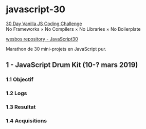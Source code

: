 # javascript-30
[30 Day Vanilla JS Coding Challenge](https://javascript30.com)  
No Frameworks × No Compilers × No Libraries × No Boilerplate

[wesbos repository - JavaScript30](https://github.com/wesbos/JavaScript30)

Marathon de 30 mini-projets en JavaScript pur. 

## 1 - JavaScript Drum Kit (10-? mars 2019)



### 1.1 Objectif



### 1.2 Logs



### 1.3 Resultat



### 1.4 Acquisitions




